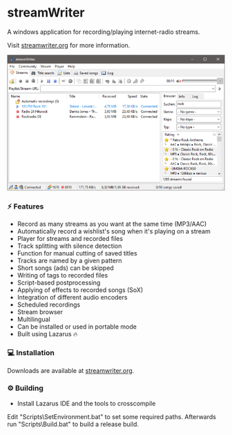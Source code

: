 # streamWriter

A windows application for recording/playing internet-radio streams.

Visit [streamwriter.org](https://streamwriter.org) for more information.

<p align="center">
  <img src="./.github/streamwriter-main.png" alt="streamWriter main window">
</p>

### :zap: Features
- Record as many streams as you want at the same time (MP3/AAC)
- Automatically record a wishlist's song when it's playing on a stream
- Player for streams and recorded files
- Track splitting with silence detection
- Function for manual cutting of saved titles
- Tracks are named by a given pattern
- Short songs (ads) can be skipped
- Writing of tags to recorded files
- Script-based postprocessing
- Applying of effects to recorded songs (SoX)
- Integration of different audio encoders
- Scheduled recordings
- Stream browser
- Multilingual
- Can be installed or used in portable mode
- Built using Lazarus :fire:

### :computer: Installation
Downloads are available at [streamwriter.org](https://streamwriter.org/downloads).

### :gear: Building
- Install Lazarus IDE and the tools to crosscompile

Edit "Scripts\SetEnvironment.bat" to set some required paths. Afterwards run "Scripts\Build.bat" to build a release build.
